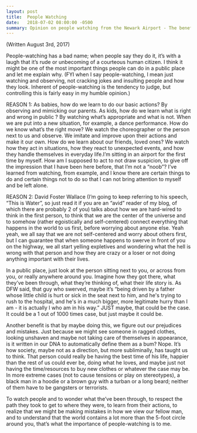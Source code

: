 ```yaml
---
layout: post
title:  People Watching
date:   2018-07-02 08:00:00 -0500
summary: Opinion on people watching from the Newark Airport - The benefits of thinking about other peoples' circumstances and how much we learn from observation.
---
```


(Written August 3rd, 2017)

People-watching has a bad name; when people say they do it, it’s with a laugh that it’s rude or unbecoming of a courteous human citizen. I think it might be one of the most important things people can do in a public place and let me explain why.
(FYI when I say people-watching, I mean just watching and observing, not cracking jokes and insulting people and how they look. Inherent of people-watching is the tendency to judge, but controlling this is fairly easy in my humble opinion.)

REASON 1:
As babies, how do we learn to do our basic actions? By observing and mimicking our parents.
As kids, how do we learn what is right and wrong in public ? By watching what’s appropriate and what is not.
When we are put into a new situation, for example, a dance performance. How do we know what’s the right move? We watch the choreographer or the person next to us and observe. We imitate and improve upon their actions and make it our own.
How do we learn about our friends, loved ones? We watch how they act in situations, how they react to unexpected events, and how they handle themselves in everyday life.I’m sitting in an airport for the first time by myself. How am I supposed to act to not draw suspicion, to give off the impression that I have been here before, that I’m not a “noob”? I’ve learned from watching, from example, and I know there are certain things to do and certain things not to do so that I can not bring attention to myself and be left alone.

REASON 2:
David Foster Wallace (I’m going to keep referring to his speech, “This is Water”, so just read it if you are an “avid” reader of my blog, of which there are probably 2 of you) talks about how we are hard-wired to think in the first person, to think that we are the center of the universe and to somehow (rather egoistically and self-centered) connect everything that happens in the world to us first, before worrying about anyone else.  Yeah yeah, we all say that we are not self-centered and worry about others first, but I can guarantee that when someone happens to swerve in front of you on the highway, we all start yelling expletives and wondering what the hell is wrong with that person and how they are crazy or a loser or not doing anything important with their lives.

In a public place, just look at the person sitting next to you, or across from you, or really anywhere around you. Imagine how they got there, what they’ve been through, what they’re thinking of, what their life story is. As DFW said, that guy who swerved, maybe it’s “being driven by a father whose little child is hurt or sick in the seat next to him, and he's trying to rush to the hospital, and he's in a much bigger, more legitimate hurry than I am - it is actually I who am in his way.” JUST maybe, that could be the case. It could be a 1 out of 1000 times case, but just maybe it could be.

Another benefit is that by maybe doing this, we figure out our prejudices and mistakes. Just because we might see someone in ragged clothes, looking unshaven and maybe not taking care of themselves in appearance, is it written in our DNA to automatically define them as a bum? Nope. It’s how society, maybe not as a direction, but more subliminally, has taught us to think. That person could really be having the best time of his life, happier than the rest of us could ever be, doing what he loves, and maybe just not having the time/resources to buy new clothes or whatever the case may be.  In more extreme cases (not to cause tensions or play on stereotypes), a black man in a hoodie or a brown guy with a turban or a long beard; neither of them have to be gangsters or terrorists.

To watch people and to wonder what the’ve been through, to respect the path they took to get to where they were, to learn from their actions, to realize that we might be making mistakes in how we view our fellow man, and to understand that the world contains a lot more than the 5-foot circle around you, that’s what the importance of people-watching is to me.
